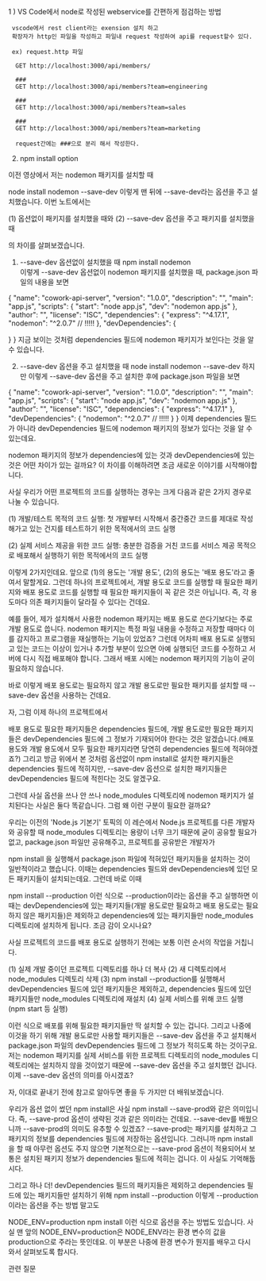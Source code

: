 1 ) VS Code에서 node로 작성된 webservice를 간편하게 점검하는 방법 

     vscode에서 rest client라는 exension 설치 하고 
     확장자가 http인 파일을 작성하고 파일내 request 작성하여 api를 request할수 있다. 

     ex) request.http 파일 

      GET http://localhost:3000/api/members/

      ###
      GET http://localhost:3000/api/members?team=engineering

      ###
      GET http://localhost:3000/api/members?team=sales

      ###
      GET http://localhost:3000/api/members?team=marketing

      request간에는 ###으로 분리 해서 작성한다. 

  2) npm install option 

  이전 영상에서 저는 nodemon 패키지를 설치할 때

node install nodemon --save-dev 
이렇게 맨 뒤에 --save-dev라는 옵션을 주고 설치했습니다. 이번 노트에서는

(1) 옵션없이 패키지를 설치했을 때와 
(2) --save-dev 옵션을 주고 패키지를 설치했을 때

의 차이를 살펴보겠습니다.

1. --save-dev 옵션없이 설치했을 때
npm install nodemon  
이렇게 --save-dev 옵션없이 nodemon 패키지를 설치했을 때, package.json 파일의 내용을 보면


{
  "name": "cowork-api-server",
  "version": "1.0.0",
  "description": "",
  "main": "app.js",
  "scripts": {
    "start": "node app.js",
    "dev": "nodemon app.js"
  },
  "author": "",
  "license": "ISC",
  "dependencies": {
    "express": "^4.17.1",
    "nodemon": "^2.0.7" // !!!!!
  },
  "devDependencies": {
    
  }
}
지금 보이는 것처럼 dependencies 필드에 nodemon 패키지가 보인다는 것을 알 수 있습니다.

2. --save-dev 옵션을 주고 설치했을 때
node install nodemon --save-dev 
하지만 이렇게 --save-dev 옵션을 주고 설치한 후에 package.json 파일을 보면

{
  "name": "cowork-api-server",
  "version": "1.0.0",
  "description": "",
  "main": "app.js",
  "scripts": {
    "start": "node app.js",
    "dev": "nodemon app.js"
  },
  "author": "",
  "license": "ISC",
  "dependencies": {
    "express": "^4.17.1"
  },
  "devDependencies": {
    "nodemon": "^2.0.7" // !!!!!
  }
}
이제 dependencies 필드가 아니라 devDependencies 필드에 nodemon 패키지의 정보가 있다는 것을 알 수 있는데요.

nodemon 패키지의 정보가 dependencies에 있는 것과 devDependencies에 있는 것은 어떤 차이가 있는 걸까요? 이 차이를 이해하려면 조금 새로운 이야기를 시작해야합니다.

사실 우리가 어떤 프로젝트의 코드를 실행하는 경우는 크게 다음과 같은 2가지 경우로 나눌 수 있습니다.

(1) 개발/테스트 목적의 코드 실행: 첫 개발부터 시작해서 중간중간 코드를 제대로 작성해가고 있는 건지를 테스트하기 위한 목적에서의 코드 실행

(2) 실제 서비스 제공을 위한 코드 실행: 충분한 검증을 거친 코드를 서비스 제공 목적으로 배포해서 실행하기 위한 목적에서의 코드 실행

이렇게 2가지인데요. 앞으로 (1)의 용도는 '개발 용도', (2)의 용도는 '배포 용도'라고 줄여서 말할게요. 그런데 하나의 프로젝트에서, 개발 용도로 코드를 실행할 때 필요한 패키지와 배포 용도로 코드를 실행할 때 필요한 패키지들이 꼭 같은 것은 아닙니다. 즉, 각 용도마다 의존 패키지들이 달라질 수 있다는 건데요.

예를 들어, 제가 설치해서 사용한 nodemon 패키지는 배포 용도로 쓴다기보다는 주로 개발 용도로 씁니다. nodemon 패키지는 특정 파일 내용을 수정하고 저장할 때마다 이를 감지하고 프로그램을 재실행하는 기능이 있었죠? 그런데 어차피 배포 용도로 실행되고 있는 코드는 이상이 있거나 추가할 부분이 있으면 아예 실행되던 코드를 수정하고 서버에 다시 직접 배포해야 합니다. 그래서 배포 시에는 nodemon 패키지의 기능이 굳이 필요하지 않습니다.

바로 이렇게 배포 용도로는 필요하지 않고 개발 용도로만 필요한 패키지를 설치할 때 --save-dev 옵션을 사용하는 건데요.

자, 그럼 이제 하나의 프로젝트에서

배포 용도로 필요한 패키지들은 dependencies 필드에,
개발 용도로만 필요한 패키지들은 devDependencies 필드에
그 정보가 기재되어야 한다는 것은 알겠습니다.(배포 용도와 개발 용도에서 모두 필요한 패키지라면 당연히 dependencies 필드에 적혀야겠죠?) 
그리고 방금 위에서 본 것처럼 옵션없이 npm install로 설치한 패키지들은 dependencies 필드에 적히지만, --save-dev 옵션으로 설치한 패키지들은 devDependencies 필드에 적힌다는 것도 알겠구요.

그런데 사실 옵션을 쓰나 안 쓰나 node_modules 디렉토리에 nodemon 패키지가 설치된다는 사실은 둘다 똑같습니다. 그럼 왜 이런 구분이 필요한 걸까요?

우리는 이전의 'Node.js 기본기' 토픽의 이 레슨에서 Node.js 프로젝트를 다른 개발자와 공유할 때 node_modules 디렉토리는 용량이 너무 크기 때문에 굳이 공유할 필요가 없고, package.json 파일만 공유해주고, 프로젝트를 공유받은 개발자가

npm install
을 실행해서 package.json 파일에 적혀있던 패키지들을 설치하는 것이 일반적이라고 했습니다. 이때는 dependencies 필드와 devDependencies에 있던 모든 패키지들이 설치되는데요. 그런데 바로 이때

npm install --production
이런 식으로 --production이라는 옵션을 주고 실행하면 이때는 devDependencies에 있는 패키지들(개발 용도로만 필요하고 배포 용도로는 필요하지 않은 패키지들)은 제외하고 dependencies에 있는 패키지들만 node_modules 디렉토리에 설치하게 됩니다. 조금 감이 오시나요?

사실 프로젝트의 코드를 배포 용도로 실행하기 전에는 보통 이런 순서의 작업을 거칩니다.

(1) 실제 개발 중이던 프로젝트 디렉토리를 하나 더 복사
(2) 새 디렉토리에서 node_modules 디렉토리 삭제
(3) npm install --production를 실행해서 devDependencies 필드에 있던 패키지들은 제외하고, dependencies 필드에 있던 패키지들만 node_modules 디렉토리에 재설치
(4) 실제 서비스를 위해 코드 실행(npm start 등 실행)

이런 식으로 배포를 위해 필요한 패키지들만 딱 설치할 수 있는 겁니다. 그리고 나중에 이것을 하기 위해 개발 용도로만 사용할 패키지들은 --save-dev 옵션을 주고 설치해서 package.json 파일의 devDependencies 필드에 그 정보가 적히도록 하는 것이구요. 저는 nodemon 패키지를 실제 서비스를 위한 프로젝트 디렉토리의 node_modules 디렉토리에는 설치하지 않을 것이었기 때문에 --save-dev 옵션을 주고 설치했던 겁니다. 이제 --save-dev 옵션의 의미를 아시겠죠?

자, 이대로 끝내기 전에 참고로 알아두면 좋을 두 가지만 더 배워보겠습니다.

우리가 옵션 없이 썼던 npm install은 사실 npm install --save-prod와 같은 의미입니다. 즉, --save-prod 옵션이 생략된 것과 같은 의미라는 건데요. --save-dev를 배웠으니까 --save-prod의 의미도 유추할 수 있겠죠? --save-prod는 패키지를 설치하고 그 패키지의 정보를 dependencies 필드에 저장하는 옵션입니다. 그러니까 npm install을 할 때 아무런 옵션도 주지 않으면 기본적으로는 --save-prod 옵션이 적용되어서 보통은 설치된 패키지 정보가 dependencies 필드에 적히는 겁니다. 이 사실도 기억해둡시다.

그리고 하나 더! devDependencies 필드의 패키지들은 제외하고 dependencies 필드에 있는 패키지들만 설치하기 위해 npm install --production 이렇게 --production이라는 옵션을 주는 방법 말고도

NODE_ENV=production npm install
이런 식으로 옵션을 주는 방법도 있습니다. 사실 맨 앞의 NODE_ENV=production은 NODE_ENV라는 환경 변수의 값을 production으로 주라는 뜻인데요. 이 부분은 나중에 환경 변수가 뭔지를 배우고 다시 와서 살펴보도록 합시다.

관련 질문
 
